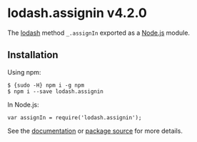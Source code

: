 lodash.assignin v4.2.0
======================

The [lodash](https://lodash.com/) method `_.assignIn` exported as a [Node.js](https://nodejs.org/) module.

Installation
------------

Using npm:

    $ {sudo -H} npm i -g npm
    $ npm i --save lodash.assignin

In Node.js:

    var assignIn = require('lodash.assignin');

See the [documentation](https://lodash.com/docs#assignIn) or [package source](https://github.com/lodash/lodash/blob/4.2.0-npm-packages/lodash.assignin) for more details.
